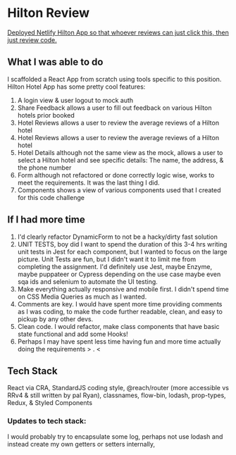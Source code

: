 # Hilton Review

[Deployed Netlify Hilton App so that whoever reviews can just click this, then just review code.](https://hilton-hotels.netlify.com/)

## What I was able to do

I scaffolded a React App from scratch using tools specific to this position.
Hilton Hotel App has some pretty cool features:

1. A login view & user logout to mock auth
2. Share Feedback allows a user to fill out feedback on various Hilton hotels prior booked
3. Hotel Reviews allows a user to review the average reviews of a Hilton hotel
3. Hotel Reviews allows a user to review the average reviews of a Hilton hotel
4. Hotel Details although not the same view as the mock, allows a user to select a Hilton hotel and see specific details: The name, the address, & the phone number
5. Form although not refactored or done correctly logic wise, works to meet the requirements. It was the last thing I did.
6. Components shows a view of various components used that I created for this code challenge

## If I had more time

1. I'd clearly refactor DynamicForm to not be a hacky/dirty fast solution
2. UNIT TESTS, boy did I want to spend the duration of this 3-4 hrs writing unit tests in Jest for each component, but I wanted to focus on the large picture. Unit Tests are fun, but I didn't want it to limit me from completing the assignment. I'd definitely use Jest, maybe Enzyme, maybe puppateer or Cypress depending on the use case maybe even sqa ids and selenium to automate the UI testing.
3. Make everything actually responsive and mobile first. I didn't spend time on CSS Media Queries as much as I wanted.
4. Comments are key. I would have spent more time providing comments as I was coding, to make the code further readable, clean, and easy to pickup by any other devs.
5. Clean code. I would refactor, make class components that have basic state functional and add some Hooks!
6. Perhaps I may have spent less time having fun and more time actually doing the requirements > . <

## Tech Stack

React via CRA, StandardJS coding style, @reach/router (more accessible vs RRv4 & still written by pal Ryan), classnames, flow-bin, lodash, prop-types, Redux, & Styled Components

### Updates to tech stack:
I would probably try to encapsulate some log, perhaps not use lodash and instead create my own getters or setters internally,

